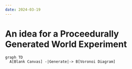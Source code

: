 ```yaml
---
date: 2024-03-19
---
```


# An idea for a Proceedurally Generated World Experiment

``` mermaid
graph TD
  A[Blank Canvas] -|Generate|-> B[Voronoi Diagram]
```
